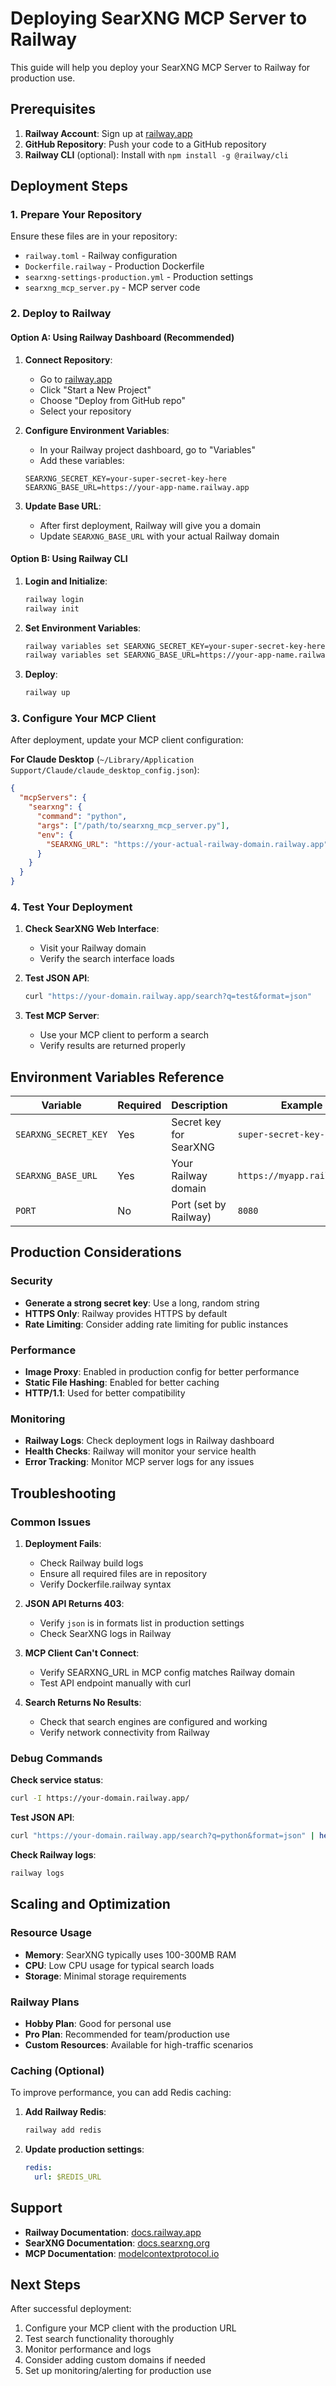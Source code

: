 # Deploying SearXNG MCP Server to Railway

This guide will help you deploy your SearXNG MCP Server to Railway for production use.

## Prerequisites

1. **Railway Account**: Sign up at [railway.app](https://railway.app)
2. **GitHub Repository**: Push your code to a GitHub repository
3. **Railway CLI** (optional): Install with `npm install -g @railway/cli`

## Deployment Steps

### 1. Prepare Your Repository

Ensure these files are in your repository:
- `railway.toml` - Railway configuration
- `Dockerfile.railway` - Production Dockerfile
- `searxng-settings-production.yml` - Production settings
- `searxng_mcp_server.py` - MCP server code

### 2. Deploy to Railway

#### Option A: Using Railway Dashboard (Recommended)

1. **Connect Repository**:
   - Go to [railway.app](https://railway.app)
   - Click "Start a New Project"
   - Choose "Deploy from GitHub repo"
   - Select your repository

2. **Configure Environment Variables**:
   - In your Railway project dashboard, go to "Variables"
   - Add these variables:
   ```
   SEARXNG_SECRET_KEY=your-super-secret-key-here
   SEARXNG_BASE_URL=https://your-app-name.railway.app
   ```

3. **Update Base URL**:
   - After first deployment, Railway will give you a domain
   - Update `SEARXNG_BASE_URL` with your actual Railway domain

#### Option B: Using Railway CLI

1. **Login and Initialize**:
   ```bash
   railway login
   railway init
   ```

2. **Set Environment Variables**:
   ```bash
   railway variables set SEARXNG_SECRET_KEY=your-super-secret-key-here
   railway variables set SEARXNG_BASE_URL=https://your-app-name.railway.app
   ```

3. **Deploy**:
   ```bash
   railway up
   ```

### 3. Configure Your MCP Client

After deployment, update your MCP client configuration:

**For Claude Desktop** (`~/Library/Application Support/Claude/claude_desktop_config.json`):
```json
{
  "mcpServers": {
    "searxng": {
      "command": "python",
      "args": ["/path/to/searxng_mcp_server.py"],
      "env": {
        "SEARXNG_URL": "https://your-actual-railway-domain.railway.app"
      }
    }
  }
}
```

### 4. Test Your Deployment

1. **Check SearXNG Web Interface**:
   - Visit your Railway domain
   - Verify the search interface loads

2. **Test JSON API**:
   ```bash
   curl "https://your-domain.railway.app/search?q=test&format=json"
   ```

3. **Test MCP Server**:
   - Use your MCP client to perform a search
   - Verify results are returned properly

## Environment Variables Reference

| Variable | Required | Description | Example |
|----------|----------|-------------|---------|
| `SEARXNG_SECRET_KEY` | Yes | Secret key for SearXNG | `super-secret-key-123` |
| `SEARXNG_BASE_URL` | Yes | Your Railway domain | `https://myapp.railway.app` |
| `PORT` | No | Port (set by Railway) | `8080` |

## Production Considerations

### Security
- **Generate a strong secret key**: Use a long, random string
- **HTTPS Only**: Railway provides HTTPS by default
- **Rate Limiting**: Consider adding rate limiting for public instances

### Performance
- **Image Proxy**: Enabled in production config for better performance
- **Static File Hashing**: Enabled for better caching
- **HTTP/1.1**: Used for better compatibility

### Monitoring
- **Railway Logs**: Check deployment logs in Railway dashboard
- **Health Checks**: Railway will monitor your service health
- **Error Tracking**: Monitor MCP server logs for any issues

## Troubleshooting

### Common Issues

1. **Deployment Fails**:
   - Check Railway build logs
   - Ensure all required files are in repository
   - Verify Dockerfile.railway syntax

2. **JSON API Returns 403**:
   - Verify `json` is in formats list in production settings
   - Check SearXNG logs in Railway

3. **MCP Client Can't Connect**:
   - Verify SEARXNG_URL in MCP config matches Railway domain
   - Test API endpoint manually with curl

4. **Search Returns No Results**:
   - Check that search engines are configured and working
   - Verify network connectivity from Railway

### Debug Commands

**Check service status**:
```bash
curl -I https://your-domain.railway.app/
```

**Test JSON API**:
```bash
curl "https://your-domain.railway.app/search?q=python&format=json" | head -20
```

**Check Railway logs**:
```bash
railway logs
```

## Scaling and Optimization

### Resource Usage
- **Memory**: SearXNG typically uses 100-300MB RAM
- **CPU**: Low CPU usage for typical search loads
- **Storage**: Minimal storage requirements

### Railway Plans
- **Hobby Plan**: Good for personal use
- **Pro Plan**: Recommended for team/production use
- **Custom Resources**: Available for high-traffic scenarios

### Caching (Optional)
To improve performance, you can add Redis caching:

1. **Add Railway Redis**:
   ```bash
   railway add redis
   ```

2. **Update production settings**:
   ```yaml
   redis:
     url: $REDIS_URL
   ```

## Support

- **Railway Documentation**: [docs.railway.app](https://docs.railway.app)
- **SearXNG Documentation**: [docs.searxng.org](https://docs.searxng.org)
- **MCP Documentation**: [modelcontextprotocol.io](https://modelcontextprotocol.io)

## Next Steps

After successful deployment:
1. Configure your MCP client with the production URL
2. Test search functionality thoroughly
3. Monitor performance and logs
4. Consider adding custom domains if needed
5. Set up monitoring/alerting for production use 